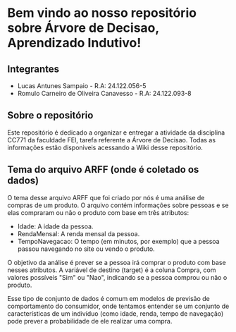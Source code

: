 # Bem vindo ao nosso repositório sobre Árvore de Decisao, Aprendizado Indutivo!

## Integrantes
* Lucas Antunes Sampaio - R.A: 24.122.056-5
* Romulo Carneiro de Oliveira Canavesso - R.A: 24.122.093-8

## Sobre o repositório
Este repositório é dedicado a organizar e entregar a atividade da disciplina CC771 da faculdade FEI, tarefa referente a Árvore de Decisao. Todas as informações estão disponiveis acessando a Wiki desse repositório.

## Tema do arquivo ARFF (onde é coletado os dados)
O tema desse arquivo ARFF que foi criado por nós é uma análise de compras de um produto. O arquivo contém informações sobre pessoas e se elas compraram ou não o produto com base em três atributos:
- Idade: A idade da pessoa.
- RendaMensal: A renda mensal da pessoa.
- TempoNavegacao: O tempo (em minutos, por exemplo) que a pessoa passou navegando no site ou vendo o produto.

O objetivo da análise é prever se a pessoa irá comprar o produto com base nesses atributos. A variável de destino (target) é a coluna Compra, com valores possíveis "Sim" ou "Nao", indicando se a pessoa comprou ou não o produto.

Esse tipo de conjunto de dados é comum em modelos de previsão de comportamento do consumidor, onde tentamos entender se um conjunto de características de um indivíduo (como idade, renda, tempo de navegação) pode prever a probabilidade de ele realizar uma compra.

